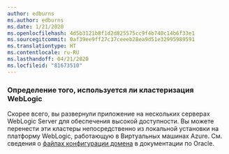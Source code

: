 ```yaml
---
author: edburns
ms.author: edburns
ms.date: 1/21/2020
ms.openlocfilehash: 4d5b3121b8f1d2d825575cc9f4b740c14b6f33e1
ms.sourcegitcommit: 0af39ee9ff27c37ceeeb28ea9d51e32995989591
ms.translationtype: HT
ms.contentlocale: ru-RU
ms.lasthandoff: 04/21/2020
ms.locfileid: "81673510"
---
```

### <a name="determine-whether-weblogic-clustering-is-used"></a>Определение того, используется ли кластеризация WebLogic

Скорее всего, вы развернули приложение на нескольких серверах WebLogic Server для обеспечения высокой доступности. Вы можете перенести эти кластеры непосредственно из локальной установки на платформу WebLogic, работающую в Виртуальных машинах Azure. См. сведения о [файлах конфигурации домена](https://docs.oracle.com/middleware/12213/wls/DOMCF/config_files.htm#DOMCF127) в документации по Oracle.
